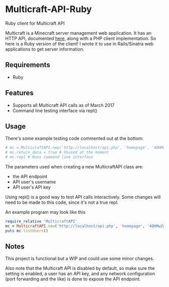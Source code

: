 # Multicraft-API-Ruby
Ruby client for Multicraft API

Multicraft is a Minecraft server management web application. It has an HTTP API, documented [here](http://www.multicraft.org/site/docs/api), along with a PHP client implementation. So here is a Ruby version of the client! I wrote it to use in Rails/Sinatra web applications to get server information.

## Requirements
 - Ruby

## Features
 - Supports all Multicraft API calls as of March 2017 
 - Command line testing interface via repl()

## Usage
There's some example testing code commented out at the bottom:
```ruby
# mc = MulticraftAPI.new('http://localhost/api.php', 'homepage', '4QHMwZg=m9Zzgc')
# mc.return_data = true # Unused at the moment
# mc.repl # Runs command line interface
```
The parameters used when creating a new MulticraftAPI class are:
 - the API endpoint
 - API user's username
 - API user's API key

Using repl() is a good way to test API calls interactively. Some changes will need to be made to this code, since it's not a true repl.

An example program may look like this
```ruby
require_relative 'MulticraftAPI'
mc = MulticraftAPI.new('http://localhost/api.php', 'homepage', '4QHMwZg=m9Zzgc')
puts mc.listUsers()
```

## Notes
This project is functional but a WIP and could use some minor changes.

Also note that the Multicraft API is disabled by default, so make sure the setting is enabled, a user has an API key, and any network configuration (port forwarding and the like) is done to expose the API endpoint.
